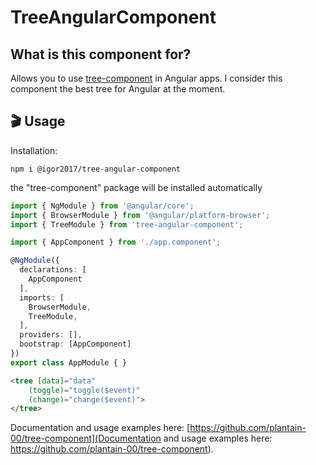 # TreeAngularComponent

## What is this component for?

Allows you to use [tree-component](https://github.com/plantain-00/tree-component) in Angular apps.
I consider this component the best tree for Angular at the moment.

## :clapper: Usage

Installation:

`npm i @igor2017/tree-angular-component`

the "tree-component" package will be installed automatically

```typescript
import { NgModule } from '@angular/core';
import { BrowserModule } from '@angular/platform-browser';
import { TreeModule } from 'tree-angular-component';

import { AppComponent } from './app.component';

@NgModule({
  declarations: [
    AppComponent
  ],
  imports: [
    BrowserModule,
    TreeModule,
  ],
  providers: [],
  bootstrap: [AppComponent]
})
export class AppModule { }
```

```html
<tree [data]="data"
    (toggle)="toggle($event)"
    (change)="change($event)">
</tree>
```

Documentation and usage examples here: [https://github.com/plantain-00/tree-component](Documentation and usage examples here: https://github.com/plantain-00/tree-component).

